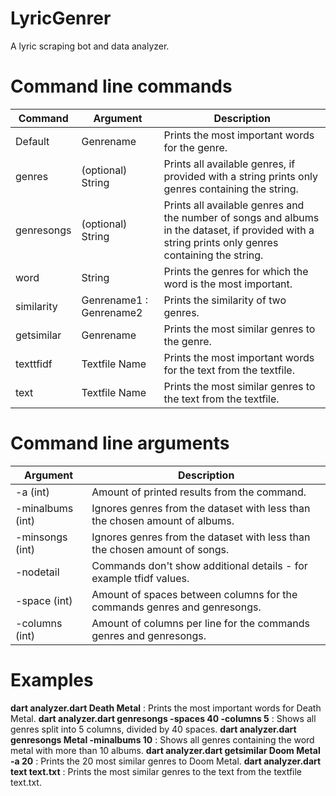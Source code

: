 # LyricGenrer
A lyric scraping bot and data analyzer.

# Command line commands
| Command | Argument | Description  |
|---|---|---|
| Default | Genrename | Prints the most important words for the genre. |
| genres | (optional) String | Prints all available genres, if provided with a string prints only genres containing the string. |
| genresongs | (optional) String | Prints all available genres and the number of songs and albums in the dataset, if provided with a string prints only genres containing the string. |
| word | String | Prints the genres for which the word is the most important. |
| similarity | Genrename1 : Genrename2 | Prints the similarity of two genres. |
| getsimilar | Genrename | Prints the most similar genres to the genre. |
| texttfidf | Textfile Name | Prints the most important words for the text from the textfile. |
| text | Textfile Name | Prints the most similar genres to the text from the textfile. |

# Command line arguments
| Argument | Description  |
|---|---|
| -a (int) | Amount of printed results from the command. |
| -minalbums (int) | Ignores genres from the dataset with less than the chosen amount of albums. |
| -minsongs (int) | Ignores genres from the dataset with less than the chosen amount of songs. |
| -nodetail | Commands don't show additional details - for example tfidf values. |
| -space (int) | Amount of spaces between columns for the commands genres and genresongs. |
| -columns (int) | Amount of columns per line for the commands genres and genresongs. |

# Examples
**dart analyzer.dart Death Metal** : Prints the most important words for Death Metal.
**dart analyzer.dart genresongs -spaces 40 -columns 5** : Shows all genres split into 5 columns, divided by 40 spaces.
**dart analyzer.dart genresongs Metal -minalbums 10** : Shows all genres containing the word metal with more than 10 albums.
**dart analyzer.dart getsimilar Doom Metal -a 20** : Prints the 20 most similar genres to Doom Metal.
**dart analyzer.dart text text.txt** : Prints the most similar genres to the text from the textfile text.txt.